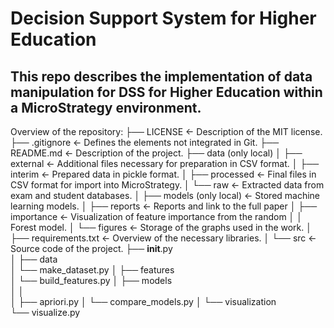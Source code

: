 Decision Support System for Higher Education
==============================

This repo describes the implementation of  data manipulation for DSS for Higher Education within a MicroStrategy environment.
------------



Overview of the repository:
├── LICENSE            <-	Description of the MIT license.
├── .gitignore         <-	Defines the elements not integrated in Git.
├── README.md          <-	Description of the project.
├── data (only local)
│   ├── external       <-	Additional files necessary for preparation in CSV format.
│   ├── interim        <-	Prepared data in pickle format.
│   ├── processed      <-	Final files in CSV format for import into MicroStrategy.
│   └── raw            <-	Extracted data from exam and student databases.
│
├── models (only local) <-	Stored machine learning models. 
│
├── reports            <-	Reports and link to the full paper
│   ├── importance     <-	Visualization of feature importance from the random 
│   │                       Forest model.
│   └── figures        <-	Storage of the graphs used in the work.
│
├── requirements.txt   <-	Overview of the necessary libraries.
│
└── src                <-	Source code of the project.
    ├── __init__.py    
    │
    ├── data           
    │   └── make_dataset.py
    │
    ├── features       
    │   └── build_features.py
    │
    ├── models         
    │   │                 
    │   ├── apriori.py
    │   └── compare_models.py
    │
    └── visualization  
        └── visualize.py
